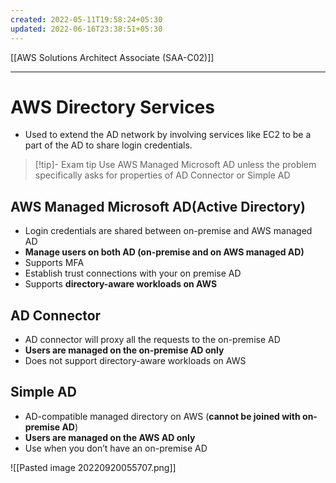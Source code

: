 ```yaml
---
created: 2022-05-11T19:58:24+05:30
updated: 2022-06-16T23:38:51+05:30
---
```

[[AWS Solutions Architect Associate (SAA-C02)]]

---
# AWS Directory Services
- Used to extend the AD network by involving services like EC2 to be a part of the AD to share login credentials.

> [!tip]- Exam tip 
> Use AWS Managed Microsoft AD unless the problem specifically asks for properties of AD Connector or Simple AD

## AWS Managed Microsoft AD(Active Directory)
-   Login credentials are shared between on-premise and AWS managed AD
-   **Manage users on both AD (on-premise and on AWS managed AD)**
-   Supports MFA
-   Establish trust connections with your on premise AD
-   Supports **directory-aware workloads on AWS**

## AD Connector
-   AD connector will proxy all the requests to the on-premise AD
-   **Users are managed on the on-premise AD only**
-   Does not support directory-aware workloads on AWS

## Simple AD
-   AD-compatible managed directory on AWS (**cannot be joined with on-premise AD**)
-   **Users are managed on the AWS AD only**
-   Use when you don’t have an on-premise AD


![[Pasted image 20220920055707.png]]
